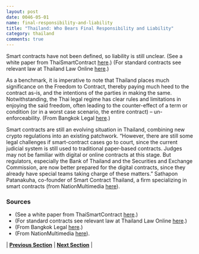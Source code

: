 ```yaml
---
layout: post
date: 0046-05-01
name: final-responsibility-and-liability
title: "Thailand: Who Bears Final Responsibility and Liability"
category: thailand
comments: true
---
```


Smart contracts have not been defined, so liability is still unclear.
(See a white paper from ThaiSmartContract [here](https://www.thaismartcontract.com/Home/WhitePaper/en).)
(For standard contracts see relevant law at Thailand Law Online [here](https://www.thailandlawonline.com/civil-and-commercial-code/354-368-thai-legal-formation-of-a-thai-contract).)

As a benchmark, it is imperative to note that Thailand places much significance on the Freedom to Contract, thereby paying much heed to the contract as-is, and the intentions of the parties in making the same. Notwithstanding, the Thai legal regime has clear rules and limitations in enjoying the said freedom, often leading to the counter-effect of a term or condition (or in a worst case scenario, the entire contract) – un-enforceability. 
(From Bangkok Legal [here](https://bangkoklegal.wordpress.com/2014/08/01/thailand-contracts-and-agreements-insight-into-commercial-contracts-in-thailand/).)

Smart contracts are still an evolving situation in Thailand, combining new crypto regulations into an existing patchwork. “However, there are still some legal challenges if smart-contract cases go to court, since the current judicial system is still used to traditional paper-based contracts. Judges may not be familiar with digital or online contracts at this stage. But regulators, especially the Bank of Thailand and the Securities and Exchange Commission, are now better prepared for the digital contracts, since they already have special teams taking charge of these matters.” Sathapon Patanakuha, co-founder of Smart Contract Thailand, a firm specializing in smart contracts (from NationMultimedia [here](http://www.nationmultimedia.com/detail/Corporate/30315036)).

### Sources
- (See a white paper from ThaiSmartContract [here](https://www.thaismartcontract.com/Home/WhitePaper/en).)
- (For standard contracts see relevant law at Thailand Law Online [here](https://www.thailandlawonline.com/civil-and-commercial-code/354-368-thai-legal-formation-of-a-thai-contract).)
- (From Bangkok Legal [here](https://bangkoklegal.wordpress.com/2014/08/01/thailand-contracts-and-agreements-insight-into-commercial-contracts-in-thailand/).)
- (From NationMultimedia [here](http://www.nationmultimedia.com/detail/Corporate/30315036)).

 

| **[Previous Section]( https://neo-project.github.io/global-blockchain-compliance-hub//thailand/thailand-privacy-and-data-protection.html)** | **[Next Section]( https://neo-project.github.io/global-blockchain-compliance-hub//thailand/thailand-smart-contracts.html)** |
